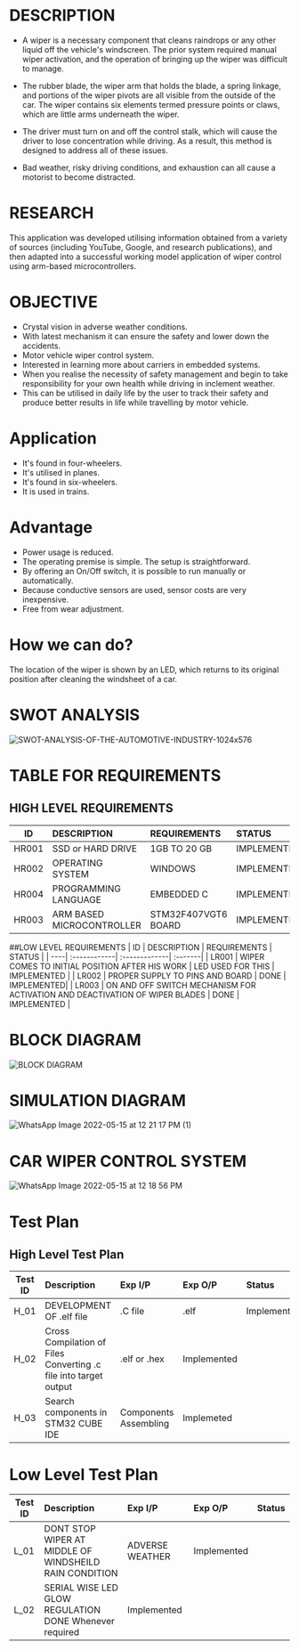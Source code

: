 # DESCRIPTION
* A wiper is a necessary component that cleans raindrops or any other liquid off the vehicle's windscreen. The prior system required manual wiper activation, and the operation of bringing up the wiper was difficult to manage.

* The rubber blade, the wiper arm that holds the blade, a spring linkage, and portions of the wiper pivots are all visible from the outside of the car. The wiper contains six elements termed pressure points or claws, which are little arms underneath the wiper.

* The driver must turn on and off the control stalk, which will cause the driver to lose concentration while driving. As a result, this method is designed to address all of these issues.

* Bad weather, risky driving conditions, and exhaustion can all cause a motorist to become distracted.

# RESEARCH
This application was developed utilising information obtained from a variety of sources (including YouTube, Google, and research publications), and then adapted into a successful working model application of wiper control using arm-based microcontrollers.

# OBJECTIVE
* Crystal vision in adverse weather conditions.
* With latest mechanism it can ensure the safety and lower down the accidents.
* Motor vehicle wiper control system.
* Interested in learning more about carriers in embedded systems.
* When you realise the necessity of safety management and begin to take responsibility for your own health while driving in inclement weather.
* This can be utilised in daily life by the user to track their safety and produce better results in life while travelling by motor vehicle.

# Application
* It's found in four-wheelers.
* It's utilised in planes.
* It's found in six-wheelers.
* It is used in trains.
 
# Advantage
* Power usage is reduced.
* The operating premise is simple. The setup is straightforward.
* By offering an On/Off switch, it is possible to run manually or automatically.
* Because conductive sensors are used, sensor costs are very inexpensive.
* Free from wear adjustment.

# How we can do?
The location of the wiper is shown by an LED, which returns to its original position after cleaning the windsheet of a car.

# SWOT ANALYSIS

![SWOT-ANALYSIS-OF-THE-AUTOMOTIVE-INDUSTRY-1024x576](https://user-images.githubusercontent.com/102659131/168467602-4f52eacc-adb5-4701-b0e3-82b271baec62.png)


# TABLE FOR REQUIREMENTS

## HIGH LEVEL REQUIREMENTS

| ID | DESCRIPTION |	REQUIREMENTS |	STATUS |
| ---| :-----------| :-------------| :-------|
| HR001 |	SSD or HARD DRIVE |	1GB TO 20 GB |	IMPLEMENTED |
| HR002 |	OPERATING SYSTEM |	WINDOWS |	IMPLEMENTED |
| HR004 |	PROGRAMMING LANGUAGE |	EMBEDDED C |	IMPLEMENTED |
| HR003 |	ARM BASED MICROCONTROLLER	| STM32F407VGT6 BOARD |	IMPLEMENTED |

##LOW LEVEL REQUIREMENTS
| ID	| DESCRIPTION	| REQUIREMENTS |	STATUS |
| ----| :------------| :-------------| :-------|
| LR001	| WIPER COMES TO INITIAL POSITION AFTER HIS WORK |	LED USED FOR THIS |	IMPLEMENTED |
| LR002 |	PROPER SUPPLY TO PINS AND BOARD |	DONE |	IMPLEMENTED|
| LR003	| ON AND OFF SWITCH MECHANISM FOR ACTIVATION AND DEACTIVATION OF WIPER BLADES |	DONE	| IMPLEMENTED |


# BLOCK DIAGRAM


![BLOCK DIAGRAM](https://user-images.githubusercontent.com/102659131/168467829-925e0b0f-de24-4425-a5ff-898735304359.png)



# SIMULATION DIAGRAM


![WhatsApp Image 2022-05-15 at 12 21 17 PM (1)](https://user-images.githubusercontent.com/102659131/168467912-8a0d959d-adce-482f-8600-7feceecbf4be.jpeg)



# CAR WIPER CONTROL SYSTEM


![WhatsApp Image 2022-05-15 at 12 18 56 PM](https://user-images.githubusercontent.com/102659131/168467925-f732c3ac-ae9f-4de1-8a9c-fe9588d075f2.jpeg)




# Test Plan

## High Level Test Plan

| Test ID |	Description |	Exp I/P |	Exp O/P |	Status |
| --------| :-----------| :-------| :-------| :------|
| H_01 |	DEVELOPMENT OF .elf file |	.C file |	.elf	| Implemented |
| H_02 | Cross Compilation of Files	Converting .c file into target output |	.elf or .hex |	Implemented |
| H_03	| Search components in STM32 CUBE IDE |	Components	Assembling |	Implemeted |

# Low Level Test Plan

| Test ID |	Description	| Exp I/P |	Exp O/P |	Status |
| --------| :-----------| :-------| :-------| :------|
| L_01 |	DONT STOP WIPER AT MIDDLE OF WINDSHEILD	RAIN CONDITION |	ADVERSE WEATHER |	Implemented |
| L_02 |	SERIAL WISE LED GLOW REGULATION	DONE	Whenever required	| Implemented |
